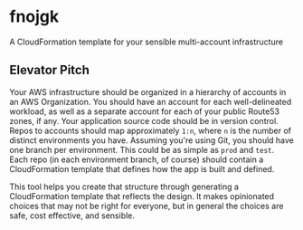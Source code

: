 # fnojgk
A CloudFormation template for your sensible multi-account infrastructure

## Elevator Pitch
Your AWS infrastructure should be organized in a hierarchy of accounts in an AWS Organization.
You should have an account for each well-delineated workload, as well as a separate account for each of your public Route53 zones, if any.
Your application source code should be in version control. Repos to accounts should map approximately `1:n`, where `n` is the number of distinct environments you have.
Assuming you're using Git, you should have one branch per environment. This could be as simple as `prod` and `test`.
Each repo (in each environment branch, of course) should contain a CloudFormation template that defines how the app is built and defined.

This tool helps you create that structure through generating a CloudFormation template that reflects the design.
It makes opinionated choices that may not be right for everyone, but in general the choices are safe, cost effective, and sensible.

